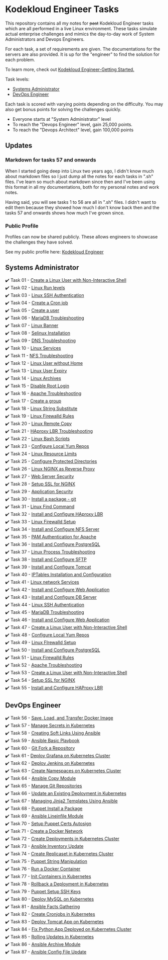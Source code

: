 
# Kodekloud Engineer Tasks #

This repository contains all my notes for ~~past~~ Kodekloud Engineer tasks which are all performed in a live Linux environment. These tasks simulate actual enterprise challenges and mimics the day-to-day work of System Administrators and Devops Engineers.

For each task, a set of requirements are given. The documentations for the servers are also provided. It is up for the "engineer" to find the solution for each problem. 

To learn more, check out [Kodekloud Engineer-Getting Started.](https://kodekloudhub.github.io/kodekloud-engineer/docs/getting-started)

Task levels:

- [Systems Administrator](#systems-administrator)
- [DevOps Engineer](#devops-engineer)

Each task is scored with varying points depending on the difficulty. You may also get bonus points for solving the challenges quickly.

- Everyone starts at "System Administrator" level
- To reach the "Devops Engineer" level, gain 25,000 points.
- To reach the "Devops Architect" level, gain 100,000 points

## Updates

### Markdown for tasks 57 and onwards

When I started going deep into Linux two years ago, I didn't know much about markdown files so I just dump all the notes for each tasks in ".sh" files. I've learn so much about markdown since then and I've been using this format in all my documentations, both for my personal notes and work notes.

Having said, you will see tasks 1 to 56 are all in ".sh" files. I didn't want to edit them because they showed how much I don't know back then and the tasks 57 and onwards shows how much I've grown since.

### Public Profile

Profiles can now be shared publicly. These allows engineers to showcase the challenges they have solved.

See my public profile here: [Kodekloud Engineer](https://kodekloud-engineer.com/#!/user_profile?uid=15930992248539436)  

## Systems Administrator ##

:heavy_check_mark: Task 01	- [Create a Linux User with Non-Interactive Shell](./Tasks_1-9/TASK_1-Create_a_Linux_user_with_non-interactive_shell.sh)  
:heavy_check_mark: Task 02	- [Linux Run levels](./Tasks_1-9/TASK_2-Linux_Run_Levels.sh)  
:heavy_check_mark: Task 03	- [Linux SSH Authentication](./Tasks_1-9/TASK_3-Linux_SSH_Authentication.sh)  
:heavy_check_mark: Task 04 	- [Create a Cron job](./Tasks_1-9/TASK_4-Create_a_Cron_Job.sh)  
:heavy_check_mark: Task 05 	- [Create a user](./Tasks_1-9/TASK_5-Create_a_User.sh)  
:heavy_check_mark: Task 06 	- [MariaDB Troubleshooting](./Tasks_1-9/TASK_6-MariaDB_Troubleshooting.sh)  
:heavy_check_mark: Task 07 	- [Linux Banner](./Tasks_1-9/TASK_7-Linux_Banner.sh)  
:heavy_check_mark: Task 08 	- [Selinux Installation](./Tasks_1-9/TASK_8-Selinux_installation.sh)  
:heavy_check_mark: Task 09  - [DNS Troubleshooting](./Tasks_1-9/TASK_9-DNS_Troubleshooting.sh)  
:heavy_check_mark: Task 10  - [Linux Services](./Tasks_10-20/TASK_10-Linux_Services.sh)  
:heavy_check_mark: Task 11  - [NFS Troubleshooting](./Tasks_10-20/TASK_11-NFS_Troubleshooting.sh)  
:heavy_check_mark: Task 12  - [Linux User without Home](./Tasks_10-20/TASK_12-Linux_User_Without_Home.sh)  
:heavy_check_mark: Task 13  - [Linux User Expiry](./Tasks_10-20/TASK_13-Linux_User_Expiry.sh)  
:heavy_check_mark: Task 14  - [Linux Archives](./Tasks_10-20/TASK_14-Linux_Archives.sh)  
:heavy_check_mark: Task 15  - [Disable Root Login](./Tasks_10-20/TASK_15-Disable_Root_Login.sh)  
:heavy_check_mark: Task 16  - [Apache Troubleshooting](./Tasks_10-20/TASK_16-Apache_Troubleshooting.sh)  
:heavy_check_mark: Task 17  - [Create a group](./Tasks_10-20/TASK_17-Create_a_group.sh)  
:heavy_check_mark: Task 18  - [Linux String Substitute](./Tasks_10-20/TASK_18-Linux_String_Substitute.sh)  
:heavy_check_mark: Task 19  - [Linux Firewalld Rules](./Tasks_10-20/TASK_19-Linux_Firewalld_Rules.sh)  
:heavy_check_mark: Task 20  - [Linux Remote Copy](./Tasks_10-20/TASK_20-Linux_Remote_Copy.sh)  
:heavy_check_mark: Task 21  - [HAproxy LBR Troubleshooting](./Tasks_21-30/TASK_21-Haproxy_LBR_Troubleshooting.sh)  
:heavy_check_mark: Task 22  - [Linux Bash Scripts](./Tasks_21-30/TASK_22-Linux_Bash_Scripts.sh)  
:heavy_check_mark: Task 23  - [Configure Local Yum Repos](./Tasks_21-30/TASK_23-Configure_Local_Yum_repos.sh)  
:heavy_check_mark: Task 24  - [Linux Resource Limits](./Tasks_21-30/TASK_24-Linux_Resource_Limits.sh)  
:heavy_check_mark: Task 25  - [Configure Protected Directories](./Tasks_21-30/TASK_25-Configure_protected_directories_in_Apache.sh)  
:heavy_check_mark: Task 26  - [Linux NGINX as Reverse Proxy](./Tasks_21-30/TASK_26-Linux_Nginx_as_Reverse_Proxy.sh)  
:heavy_check_mark: Task 27  - [Web Server Security](./Tasks_21-30/TASK_27-Web_Server_Security.sh)  
:heavy_check_mark: Task 28  - [Setup SSL for NGINX](./Tasks_21-30/TASK_28-Setup_SSL_for_Nginx.sh)  
:heavy_check_mark: Task 29  - [Application Security](./Tasks_21-30/TASK_29-Application_Security.sh)  
:heavy_check_mark: Task 30  - [Install a package - git](./Tasks_21-30/TASK_30-Install_a_package_-_vsftpd.sh)  
:heavy_check_mark: Task 31  - [Linux Find Command](./Tasks_31-40/TASK_31-Linux_Find_Command.sh)  
:heavy_check_mark: Task 32  - [Install and Configure HAproxy LBR](./Tasks_31-40/TASK_32-Install_and_Configure_HaProxy_LBR.sh)  
:heavy_check_mark: Task 33  - [Linux Firewalld Setup](./Tasks_31-40/TASK_33-Linux_Firewalld_Setup.sh)  
:heavy_check_mark: Task 34  - [Install and Configure NFS Server](./Tasks_31-40/TASK_34-Install_and_Configure_NFS_Server.sh)  
:heavy_check_mark: Task 35  - [PAM Authentication for Apache](./Tasks_31-40/TASK_35-PAM_Authentication_For_Apache.sh)  
:heavy_check_mark: Task 36  - [Install and Configure PostgreSQL](./Tasks_31-40/TASK_36-Install_and_Configure_PostgreSQL.sh)  
:heavy_check_mark: Task 37  - [Linux Process Troubleshooting](./Tasks_31-40/TASK_37-Linux_Process_Troubleshooting.sh)  
:heavy_check_mark: Task 38  - [Install and Configure SFTP](./Tasks_31-40/TASK_38-Install_And_Configure_SFTP.sh)  
:heavy_check_mark: Task 39  - [Install and Configure Tomcat](./Tasks_31-40/TASK_39-Install_and_Configure_Tomcat_Server.sh)  
:heavy_check_mark: Task 40  - [IPTables Installation and Configuration](./Tasks_31-40/TASK_40-IPtables_Installation_And_Configuration.sh)  
:heavy_check_mark: Task 41  - [Linux network Services](./Tasks_41-50/TASK_41-Linux_Network_Services.sh)  
:heavy_check_mark: Task 42  - [Install and Configure Web Application](./Tasks_41-50/TASK_42-Install_and_Configure_Web_Application.sh)  
:heavy_check_mark: Task 43  - [Install and Configure DB Server](./Tasks_41-50/TASK_43-Install_and_Configure_DB_Server.sh)  
:heavy_check_mark: Task 44  - [Linux SSH Authentication](./Tasks_41-50/TASK_44-Linux_SSH_Authentication.sh)  
:heavy_check_mark: Task 45  - [MariaDB Troubleshooting](./Tasks_41-50/TASK_45-MariaDB_Troubleshooting.sh)  
:heavy_check_mark: Task 46  - [Install and Configure Web Application](./Tasks_41-50/TASK_46-Install_and_Configure_Web_Application.sh)  
:heavy_check_mark: Task 47  - [Create a Linux User with Non-Interactive Shell](./Tasks_41-50/TASK_47-Create_a_Linux_User_with_non-interactive_shell.sh)  
:heavy_check_mark: Task 48  - [Configure Local Yum Repos](./Tasks_41-50/TASK_48-Configure_Local_Yum_repos.sh)  
:heavy_check_mark: Task 49  - [Linux FIrewalld Setup](./Tasks_41-50/TASK_49-Linux_Firewalld_Setup.sh)  
:heavy_check_mark: Task 50  - [Install and Configure PostgreSQL](./Tasks_41-50/TASK_50-Install_and_Configure_PostgreSQL.sh)  
:heavy_check_mark: Task 51  - [Linux Firewalld Rules](./Tasks_51-60/TASK_51-Linux_Firewalld_Rules.sh)  
:heavy_check_mark: Task 52  - [Apache Troubleshooting](./Tasks_51-60/TASK_52-Apache_Troubleshooting.sh)  
:heavy_check_mark: Task 53  - [Create a Linux User with Non-Interactive Shell](./Tasks_51-60/TASK_53-Create_a_Linux_User_with_non-interactive_shell.sh)  
:heavy_check_mark: Task 54  - [Setup SSL for NGINX](./Tasks_51-60/TASK_54-Setup_SSL_for_NGINX.sh)  
:heavy_check_mark: Task 55  - [Install and Configure HAProxy LBR](./Tasks_51-60/TASK_55-Install_and_Configure_HAProxy_LBR.sh)  

## DevOps Engineer 

:heavy_check_mark: Task 56  - [Save. Load, and Transfer Docker Image](./Tasks_51-60/TASK_56-Save-load-transfer-Docker-image.sh)  
:heavy_check_mark: Task 57  - [Manage Secrets in Kubernetes](./Tasks_51-60/TASK_57-Manage_secrets_in_Kubernetes.md)  
:heavy_check_mark: Task 58  - [Creating Soft Links Using Ansible](./Tasks_51-60/TASK_58-Creating_softlinks_using_Ansible.md)  
:heavy_check_mark: Task 59  - [Ansible Basic Playbook](./Tasks_51-60/TASK_59-Ansible_Basic_Playbook.md)   
:heavy_check_mark: Task 60  - [Git Fork a Repository](./Tasks_51-60/TASK_60-Git_Fork_a_Repository.md)  
:heavy_check_mark: Task 61  - [Deploy Grafana on Kubernetes Cluster](./Tasks_61-70/TASK_61-Deploy_Grafana_on_Kubernetes.md)   
:heavy_check_mark: Task 62  - [Deploy Jenkins on Kubernetes](./Tasks_61-70/TASK_62-Deploy_Jenkins_on_Kubernetes.md)  
:heavy_check_mark: Task 63  - [Create Namespaces on Kubernetes Cluster](./Tasks_61-70/TASK_63-Create_Namespaces_in_Kubernetes.md)   
:heavy_check_mark: Task 64  - [Ansible Copy Module](./Tasks_61-70/TASK_64-Ansible_Copy_Module.md)   
:heavy_check_mark: Task 65  -  [Manage Git Repositories](./Tasks_61-70/TASK_65-Manage_Git_repositories.md)   
:heavy_check_mark: Task 66  -  [Update an Existing Deployment in Kubernetes](./Tasks_61-70/TASK_66_Update_existing_Deployment_in_Kubernetes.md)   
:heavy_check_mark: Task 67  -  [Managing Jinja2 Templates Using Ansible](./Tasks_61-70/TASK_67_Managing_Jinja2_Templates.md)  
:heavy_check_mark: Task 68  -  [Puppet Install a Package](./Tasks_61-70/TASK_68_Puppet-Install_a_Package.md)   
:heavy_check_mark: Task 69  -  [Ansible Lineinfile Module](./Tasks_61-70/TASK_69-Ansible_Lineinfile_Module.md)   
:heavy_check_mark: Task 70  -  [Setup Puppet Certs Autosign](./Tasks_61-70/TASK_70-Setup_Puppet_Certs_Autosign.md)   
:heavy_check_mark: Task 71  -  [Create a Docker Network](./Tasks_71-80/TASK_71-Create_a_Docker_Network.md)   
:heavy_check_mark: Task 72  -  [Create Deployments in Kubernetes Cluster](./Tasks_71-80/TASK_72-Create_Deployments_in_Kubernetes_Cluster.md)   
:heavy_check_mark: Task 73  -  [Ansible Inventory Update](./Tasks_71-80/TASK_73-Ansible_Inventory_Update.md)     
:heavy_check_mark: Task 74  -  [Create Replicaset in Kubernetes Cluster](./Tasks_71-80/TASK_74-Create_Replicaset_in_Kubernetes_Cluster.md)   
:heavy_check_mark: Task 75  -  [Puppet String Manipulation](./Tasks_71-80/TASK_75-Puppet_String_Manipulation.md)    
:heavy_check_mark: Task 76  -  [Run a Docker Container](./Tasks_71-80/TASK_76-Run_a_Docker_Container.md)    
:heavy_check_mark: Task 77  -  [Init Containers in Kubernetes](./Tasks_71-80/TASK_77-Init_containers_in_Kubernetes.md)  
:heavy_check_mark: Task 78  -  [Rollback a Deployment in Kubernetes](./Tasks_71-80/TASK_78-Rollback_deployment_in_Kubernetes.md)   
:heavy_check_mark: Task 79  -  [Puppet Setup SSH Keys](./Tasks_71-80/TASK_79-Puppet_Setup_SSH_Keys.md)    
:heavy_check_mark: Task 80  -  [Deploy MySQL on Kubernetes](./Tasks_71-80/TASK_80-Deploy_MySQL_on_Kubernetes.md)  
:heavy_check_mark: Task 81  -  [Ansible Facts Gathering](./Tasks_81-90/TASK_81_Ansible_Facts_Gathering.md)   
:heavy_check_mark: Task 82  -  [Create Cronjobs in Kubernetes](./Tasks_81-90/TASK_82_Create_Cronjobs_in_Kubernetes.md)   
:heavy_check_mark: Task 83  -  [Deploy Tomcat App on Kubernetes](./Tasks_81-90/TASK_83_Deploy_Tomcat_on_Kubernetes.md)   
:heavy_check_mark: Task 84  -  [Fix Python App Deployed on Kubernetes Cluster](./Tasks_81-90/TASK_84_Fix_Python_App.md)   
:heavy_check_mark: Task 85  -  [Rolling Updates in Kubernetes](./Tasks_81-90/TASK_85_Rolling_Updates_in_Kubernetes.md)   
:heavy_check_mark: Task 86  -  [Ansible Archive Module](./Tasks_81-90/TASK_86_Ansible_Archive_Module.md)     
:heavy_check_mark: Task 87  -  [Ansible Config File Update](./Tasks_81-90/TASK_87_Ansible_Config_File_Update.md)   

<!-- :heavy_check_mark: Task 8  -    -->
	
